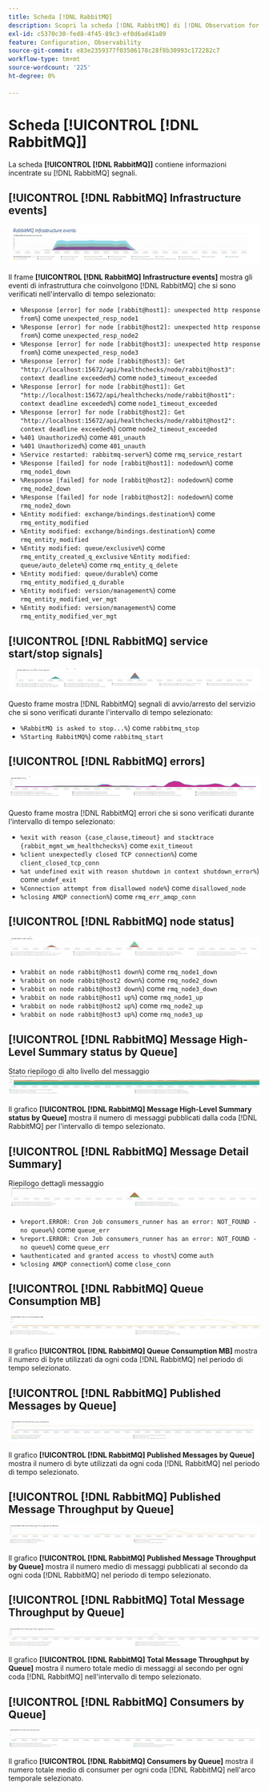```yaml
---
title: Scheda [!DNL RabbitMQ]
description: Scopri la scheda [!DNL RabbitMQ] di [!DNL Observation for Adobe Commerce].
exl-id: c5370c30-fed8-4f45-89c3-ef0d6ad41a89
feature: Configuration, Observability
source-git-commit: e83e2359377f03506178c28f8b30993c172282c7
workflow-type: tm+mt
source-wordcount: '225'
ht-degree: 0%

---
```


# Scheda [!UICONTROL [!DNL RabbitMQ]]

La scheda **[!UICONTROL [!DNL RabbitMQ]]** contiene informazioni incentrate su [!DNL RabbitMQ] segnali.

## [!UICONTROL [!DNL RabbitMQ] Infrastructure events]

![[!DNL RabbitMQ] eventi di infrastruttura](../../assets/tools/observation-for-adobe-commerce/rabbitmq-tab-1.jpeg)

Il frame **[!UICONTROL [!DNL RabbitMQ] Infrastructure events]** mostra gli eventi di infrastruttura che coinvolgono [!DNL RabbitMQ] che si sono verificati nell&#39;intervallo di tempo selezionato:

* `%Response [error] for node [rabbit@host1]: unexpected http response from%`) come `unexpected_resp_node1`
* `%Response [error] for node [rabbit@host2]: unexpected http response from%`) come `unexpected_resp_node2`
* `%Response [error] for node [rabbit@host3]: unexpected http response from%`) come `unexpected_resp_node3`
* `%Response [error] for node [rabbit@host3]: Get "http://localhost:15672/api/healthchecks/node/rabbit@host3": context deadline exceeded%`) come `node3_timeout_exceeded`
* `%Response [error] for node [rabbit@host1]: Get "http://localhost:15672/api/healthchecks/node/rabbit@host1": context deadline exceeded%`) come `node1_timeout_exceeded`
* `%Response [error] for node [rabbit@host2]: Get "http://localhost:15672/api/healthchecks/node/rabbit@host2": context deadline exceeded%`) come `node2_timeout_exceeded`
* `%401 Unauthorized%`) come `401_unauth`
* `%401 Unauthorized%`) come `401_unauth`
* `%Service restarted: rabbitmq-server%`) come `rmq_service_restart`
* `%Response [failed] for node [rabbit@host1]: nodedown%`) come `rmq_node1_down`
* `%Response [failed] for node [rabbit@host2]: nodedown%`) come `rmq_node2_down`
* `%Response [failed] for node [rabbit@host2]: nodedown%`) come `rmq_node2_down`
* `%Entity modified: exchange/bindings.destination%`) come `rmq_entity_modified`
* `%Entity modified: exchange/bindings.destination%`) come `rmq_entity_modified`
* `%Entity modified: queue/exclusive%`) come `rmq_entity_created_q_exclusive` `%Entity modified: queue/auto_delete%`) come `rmq_entity_q_delete`
* `%Entity modified: queue/durable%`) come `rmq_entity_modified_q_durable`
* `%Entity modified: version/management%`) come `rmq_entity_modified_ver_mgt`
* `%Entity modified: version/management%`) come `rmq_entity_modified_ver_mgt`

## [!UICONTROL [!DNL RabbitMQ] service start/stop signals]

![[!DNL RabbitMQ] segnali di avvio/arresto del servizio](../../assets/tools/observation-for-adobe-commerce/rabbitmq-tab-2.jpeg)

Questo frame mostra [!DNL RabbitMQ] segnali di avvio/arresto del servizio che si sono verificati durante l&#39;intervallo di tempo selezionato:

* `%RabbitMQ is asked to stop...%`) come `rabbitmq_stop`
* `%Starting RabbitMQ%`) come `rabbitmq_start`

## [!UICONTROL [!DNL RabbitMQ] errors]

![[!DNL RabbitMQ] errori](../../assets/tools/observation-for-adobe-commerce/rabbitmq-tab-3.jpeg)

Questo frame mostra [!DNL RabbitMQ] errori che si sono verificati durante l&#39;intervallo di tempo selezionato:

* `%exit with reason {case_clause,timeout} and stacktrace {rabbit_mgmt_wm_healthchecks%}` come `exit_timeout`
* `%client unexpectedly closed TCP connection%`) come `client_closed_tcp_conn`
* `%at undefined exit with reason shutdown in context shutdown_error%`) come `undef_exit`
* `%Connection attempt from disallowed node%`) come `disallowed_node`
* `%closing AMQP connection%`) come `rmq_err_amqp_conn`

## [!UICONTROL [!DNL RabbitMQ] node status]

![[!DNL RabbitMQ] stato nodo](../../assets/tools/observation-for-adobe-commerce/rabbitmq-tab-4.jpeg)

* `%rabbit on node rabbit@host1 down%`) come `rmq_node1_down`
* `%rabbit on node rabbit@host2 down%`) come `rmq_node2_down`
* `%rabbit on node rabbit@host3 down%`) come `rmq_node3_down`
* `%rabbit on node rabbit@host1 up%`) come `rmq_node1_up`
* `%rabbit on node rabbit@host2 up%`) come `rmq_node2_up`
* `%rabbit on node rabbit@host3 up%`) come `rmq_node3_up`

## [!UICONTROL [!DNL RabbitMQ] Message High-Level Summary status by Queue]

Stato riepilogo di alto livello del messaggio ![[!DNL RabbitMQ] per coda](../../assets/tools/observation-for-adobe-commerce/rabbitmq-tab-5.jpeg)

Il grafico **[!UICONTROL [!DNL RabbitMQ] Message High-Level Summary status by Queue]** mostra il numero di messaggi pubblicati dalla coda [!DNL RabbitMQ] per l&#39;intervallo di tempo selezionato.

## [!UICONTROL [!DNL RabbitMQ] Message Detail Summary]

Riepilogo dettagli messaggio ![[!DNL RabbitMQ]](../../assets/tools/observation-for-adobe-commerce/rabbitmq-tab-6.jpeg)

* `%report.ERROR: Cron Job consumers_runner has an error: NOT_FOUND - no queue%`) come `queue_err`
* `%report.ERROR: Cron Job consumers_runner has an error: NOT_FOUND - no queue%`) come `queue_err`
* `%authenticated and granted access to vhost%`) come `auth`
* `%closing AMQP connection%`) come `close_conn`

## [!UICONTROL [!DNL RabbitMQ] Queue Consumption MB]

![[!DNL RabbitMQ] consumo coda MB](../../assets/tools/observation-for-adobe-commerce/rabbitmq-tab-7.jpeg)

Il grafico **[!UICONTROL [!DNL RabbitMQ] Queue Consumption MB]** mostra il numero di byte utilizzati da ogni coda [!DNL RabbitMQ] nel periodo di tempo selezionato.

## [!UICONTROL [!DNL RabbitMQ] Published Messages by Queue]

![[!DNL RabbitMQ] messaggi pubblicati dalla coda](../../assets/tools/observation-for-adobe-commerce/rabbitmq-tab-8.jpeg)

Il grafico **[!UICONTROL [!DNL RabbitMQ] Published Messages by Queue]** mostra il numero di byte utilizzati da ogni coda [!DNL RabbitMQ] nel periodo di tempo selezionato.

## [!UICONTROL [!DNL RabbitMQ] Published Message Throughput by Queue]

![[!DNL RabbitMQ] velocità effettiva dei messaggi pubblicati dalla coda](../../assets/tools/observation-for-adobe-commerce/rabbitmq-tab-9.jpeg)

Il grafico **[!UICONTROL [!DNL RabbitMQ] Published Message Throughput by Queue]** mostra il numero medio di messaggi pubblicati al secondo da ogni coda [!DNL RabbitMQ] nel periodo di tempo selezionato.

## [!UICONTROL [!DNL RabbitMQ] Total Message Throughput by Queue]

![[!DNL RabbitMQ] velocità effettiva messaggi totale dalla coda](../../assets/tools/observation-for-adobe-commerce/rabbitmq-tab-10.jpeg)

Il grafico **[!UICONTROL [!DNL RabbitMQ] Total Message Throughput by Queue]** mostra il numero totale medio di messaggi al secondo per ogni coda [!DNL RabbitMQ] nell&#39;intervallo di tempo selezionato.

## [!UICONTROL [!DNL RabbitMQ] Consumers by Queue]

![[!DNL RabbitMQ] utenti per coda](../../assets/tools/observation-for-adobe-commerce/rabbitmq-tab-11.jpeg)

Il grafico **[!UICONTROL [!DNL RabbitMQ] Consumers by Queue]** mostra il numero totale medio di consumer per ogni coda [!DNL RabbitMQ] nell&#39;arco temporale selezionato.
